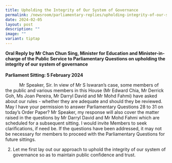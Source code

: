 ```yaml
---
title: Upholding the Integrity of Our System of Governance
permalink: /newsroom/parliamentary-replies/upholding-integrity-of-our-system-of-governance/
date: 2024-02-05
layout: post
description: ""
image: ""
variant: tiptap
---
```

<p><strong>Oral Reply by Mr Chan Chun Sing, Minister for Education and Minister-in-charge of the Public Service to Parliamentary Questions on upholding the integrity of our system of governance</strong>
<br><strong><br>Parliament Sitting: 5 February 2024</strong>
</p>
<p>&nbsp;&nbsp;&nbsp;&nbsp;&nbsp;&nbsp;&nbsp;&nbsp;&nbsp;&nbsp;&nbsp;Mr Speaker,
Sir. In view of Mr S Iswaran’s case, some members of the public and various
members in this House (Mr Edward Chia, Mr Derrick Goh, Ms Joan Pereira,
Mr Darryl David and Mr Mohd Fahmi) have asked about our rules - whether
they are adequate and should they be reviewed. May I have your permission
to answer Parliamentary Questions 28 to 31 on today’s Order Paper? Mr Speaker,
my response will also cover the matter raised in the questions by Mr Darryl
David and Mr Mohd Fahmi which are scheduled for a subsequent sitting. I
would invite Members to seek clarifications, if need be. If the questions
have been addressed, it may not be necessary for members to proceed with
the Parliamentary Questions for future sittings.</p>
<ol start="2" data-tight="true" class="tight">
<li>
<p>Let me first lay out our approach to uphold the integrity of our system
of governance so as to maintain public confidence and trust.</p>
</li>
</ol>
<p></p>